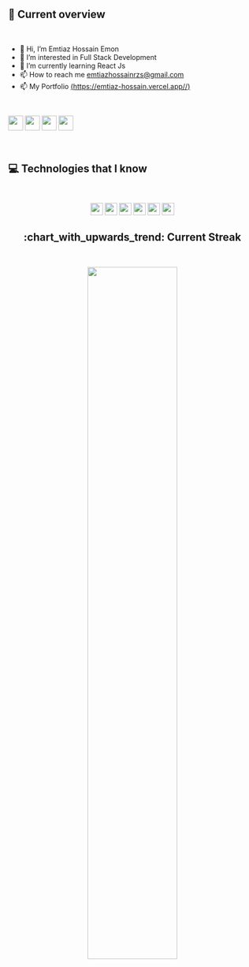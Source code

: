 ## :eyes: Current overview      
<br />

- 👋 Hi, I’m Emtiaz Hossain Emon 
- 👀 I’m interested in Full Stack Development 
- 🌱 I’m currently learning React Js
- 📫 How to reach me emtiazhossainrzs@gmail.com 
- 📫 My Portfolio [(https://emtiaz-hossain.vercel.app//)](https://emtiaz-hossain.vercel.app/) 

<!-- ## :mailbox: Reach me out :      [![Github](https://img.shields.io/github/followers/EmtiazHossainE2?label=Follow&style=social)](https://github.com/EmtiazHossainE2)&nbsp;![Profile views](https://gpvc.arturio.dev/EmtiazHossainE2)  -->

<br />

[<img height="30" src="https://img.shields.io/badge/LinkedIn-0077B5?style=flat-square&logo=linkedin&logoColor=white">](https://www.linkedin.com/in/emtiazhossaine2/) [<img height="30" src="https://img.shields.io/badge/Facebook-1877F2?style=flat-square&logo=facebook&logoColor=white">](https://www.facebook.com/EmtiazHossainE2) [<img height="30" src="https://img.shields.io/badge/Twitter-1DA1F2?style=flat-square&logo=twitter&logoColor=white">](https://twitter.com/EmtiazHossainE2)  [<img height="30" src="https://img.shields.io/badge/Instagram-E4405F?style=flat-square&logo=instagram&logoColor=white">](https://www.instagram.com/emtiazhossain.e/) 

<br />

## :computer: Technologies that I know

<br>

<p align="center">
<img src="https://img.shields.io/badge/HTML5-E34F26?style=for-the-badge&logo=html5&logoColor=white" height="25"/> <img src="https://img.shields.io/badge/CSS3-1572B6?style=for-the-badge&logo=css3&logoColor=white" height="25"/> <img src="https://img.shields.io/badge/javascript-F7DF1E.svg?&style=for-the-badge&logo=javascript&logoColor=white" height="25"/> <img src="https://img.shields.io/badge/React-20232A?style=for-the-badge&logo=react&logoColor=61DAFB" height="25"/>  <img src="https://img.shields.io/badge/Bootstrap-563D7C?style=for-the-badge&logo=bootstrap&logoColor=white" height="25"/> <img src="https://img.shields.io/badge/Tailwind_CSS-38B2AC?style=for-the-badge&logo=tailwind-css&logoColor=white" height="25"/> 

<!-- ## :chart_with_upwards_trend: Current Stats

<br /> 

[![Top Langs](https://github-readme-stats.vercel.app/api/top-langs/?username=EmtiazHossainE2)](https://github.com/anuraghazra/github-readme-stats)  ![GitHub stats](https://github-readme-stats.vercel.app/api?username=EmtiazHossainE2&show_icons=true) 
 -->
<h2 align="center">
     :chart_with_upwards_trend: Current Streak 
</h2>


<br />  

<p align="center">
  <img width="60%" src="https://github-readme-streak-stats.herokuapp.com/?user=EmtiazHossainE2&background=0D1117&sideNums=FFFFFF&sideLabels=9A9A9A&currStreakNum=FB8C00&dates=6E6E6E" />
</p>

<!-- ## :chart_with_upwards_trend: Contribution Graph 

<br />

![GitHub Activity Graph](https://activity-graph.herokuapp.com/graph?username=EmtiazHossainE2)  

 -->
<!---
EmtiazHossainE2/EmtiazHossainE2 is a ✨ special ✨ repository because its `README.md` (this file) appears on your GitHub profile.
You can click the Preview link to take a look at your changes.
--->
